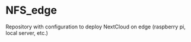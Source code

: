 # NFS_edge
Repository with configuration to deploy NextCloud on edge (raspberry pi, local server, etc.)
